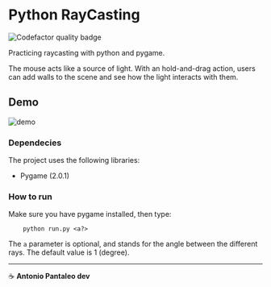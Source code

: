 # Python RayCasting

![Codefactor quality badge](https://img.shields.io/codefactor/grade/github/antoniopantaleo/python-raycasting?style=flat-square&logo=codefactor&logoColor=%23ffffff)

Practicing raycasting with python and pygame.

The mouse acts like a source of light. With an hold-and-drag action, users can add walls to the scene and see how the light interacts with them.

## Demo

![demo](assets/demo.gif)

### Dependecies

The project uses the following libraries:

- Pygame (2.0.1)

### How to run

Make sure you have pygame installed, then type:

```
    python run.py <a?>
```

The `a` parameter is optional, and stands for the angle between the different rays. The default value is 1 (degree).

---

☕ **Antonio Pantaleo dev**
